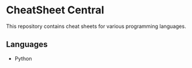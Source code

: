 # CheatSheet Central

This repository contains cheat sheets for various programming languages.

## Languages

- Python




